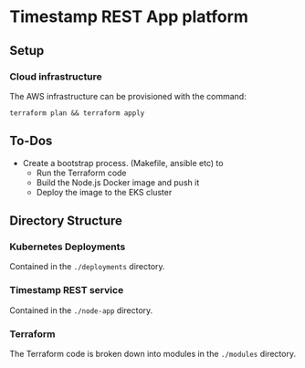 # Timestamp REST App platform

## Setup

### Cloud infrastructure

The AWS infrastructure can be provisioned with the command:

`terraform plan && terraform apply`

## To-Dos

* Create a bootstrap process. (Makefile, ansible etc) to
  * Run the Terraform code
  * Build the Node.js Docker image and push it
  * Deploy the image to the EKS cluster

## Directory Structure

### Kubernetes Deployments

Contained in the `./deployments` directory.

### Timestamp REST service

Contained in the `./node-app` directory.

### Terraform

The Terraform code is broken down into modules in the `./modules` directory.
